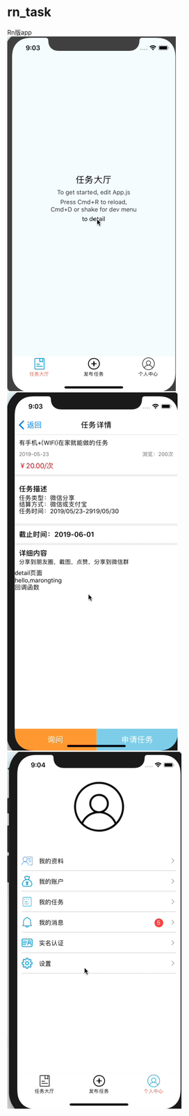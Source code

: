 # rn_task
Rn版app  
![image](https://github.com/yogu2017/rn_task/blob/master/%E5%B1%8F%E5%B9%95%E5%BF%AB%E7%85%A7%202020-04-24%20%E4%B8%8B%E5%8D%889.55.32.png)
![image](https://github.com/yogu2017/rn_task/blob/master/%E5%B1%8F%E5%B9%95%E5%BF%AB%E7%85%A7%202020-04-24%20%E4%B8%8B%E5%8D%889.55.42.png)
![image](https://github.com/yogu2017/rn_task/blob/master/%E5%B1%8F%E5%B9%95%E5%BF%AB%E7%85%A7%202020-04-24%20%E4%B8%8B%E5%8D%889.55.59.png)
